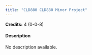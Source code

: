```yaml
---
title: "CLD880 CLD880 Minor Project"
---
```

**Credits:** 4 (0-0-8)

#### Description
No description available.